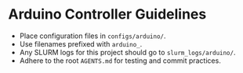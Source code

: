 # Arduino Controller Guidelines

- Place configuration files in `configs/arduino/`.
- Use filenames prefixed with `arduino_`.
- Any SLURM logs for this project should go to `slurm_logs/arduino/`.
- Adhere to the root `AGENTS.md` for testing and commit practices.
